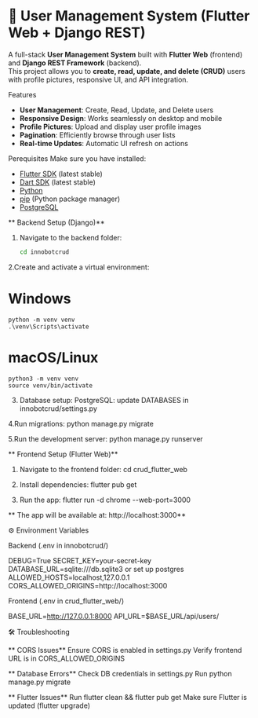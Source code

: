 # 👥 User Management System (Flutter Web + Django REST)

A full-stack **User Management System** built with **Flutter Web** (frontend) and **Django REST Framework** (backend).  
This project allows you to **create, read, update, and delete (CRUD)** users with profile pictures, responsive UI, and API integration.  


Features
-  **User Management**: Create, Read, Update, and Delete users  
-  **Responsive Design**: Works seamlessly on desktop and mobile  
-  **Profile Pictures**: Upload and display user profile images  
-  **Pagination**: Efficiently browse through user lists  
-  **Real-time Updates**: Automatic UI refresh on actions

Perequisites
Make sure you have installed:  
- [Flutter SDK](https://flutter.dev/docs/get-started/install) (latest stable)  
- [Dart SDK](https://dart.dev/get-dart) (latest stable)  
- [Python](https://www.python.org/downloads/)  
- [pip](https://pip.pypa.io/en/stable/installation/) (Python package manager)  
- [PostgreSQL](https://www.postgresql.org/download/)

** Backend Setup (Django)**

1. Navigate to the backend folder:
   ```bash
   cd innobotcrud

2.Create and activate a virtual environment:
   # Windows
    python -m venv venv
    .\venv\Scripts\activate

  # macOS/Linux
    python3 -m venv venv
    source venv/bin/activate

3. Database setup:
    PostgreSQL: update DATABASES in innobotcrud/settings.py

4.Run migrations:
    python manage.py migrate

5.Run the development server:
    python manage.py runserver

**  Frontend Setup (Flutter Web)**

1. Navigate to the frontend folder:
   cd crud_flutter_web
   
2. Install dependencies:
   flutter pub get
   
3. Run the app:
   flutter run -d chrome --web-port=3000

 **  The app will be available at: http://localhost:3000**

 ⚙️ Environment Variables

 Backend (.env in innobotcrud/)
 
 DEBUG=True
  SECRET_KEY=your-secret-key
  DATABASE_URL=sqlite:///db.sqlite3 or set up postgres
  ALLOWED_HOSTS=localhost,127.0.0.1
  CORS_ALLOWED_ORIGINS=http://localhost:3000

Frontend (.env in crud_flutter_web/)

BASE_URL=http://127.0.0.1:8000
API_URL=$BASE_URL/api/users/

 🛠️ Troubleshooting

**  CORS Issues**
  Ensure CORS is enabled in settings.py
  Verify frontend URL is in CORS_ALLOWED_ORIGINS
  
**  Database Errors**
  Check DB credentials in settings.py
  Run python manage.py migrate
  
**  Flutter Issues**
  Run flutter clean && flutter pub get
  Make sure Flutter is updated (flutter upgrade)
   

  

  

    
